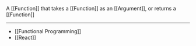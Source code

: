 A [[Function]] that takes a [[Function]] as an [[Argument]], or returns a [[Function]]

---

- [[Functional Programming]]
- [[React]]